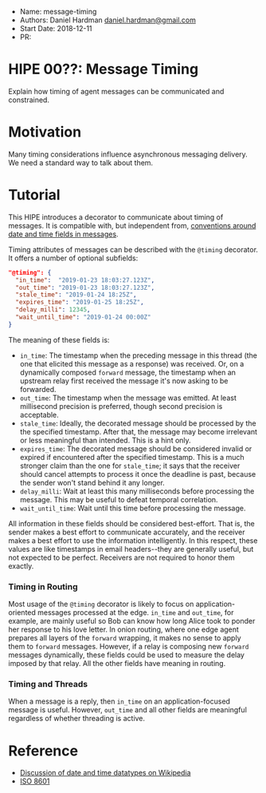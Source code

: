 - Name: message-timing
- Authors: Daniel Hardman <daniel.hardman@gmail.com>
- Start Date: 2018-12-11
- PR:

# HIPE 00??: Message Timing
[summary]: #summary

Explain how timing of agent messages can be communicated and constrained.

# Motivation
[motivation]: #motivation

Many timing considerations influence asynchronous messaging delivery.
We need a standard way to talk about them.

# Tutorial
[tutorial]: #tutorial

This HIPE introduces a decorator to communicate about timing of messages.
It is compatible with, but independent from, [conventions around date and
time fields in messages]( https://github.com/hyperledger/indy-hipe/pull/76).

Timing attributes of messages can be described with the `@timing`
decorator. It offers a number of optional subfields:

```JSON
"@timing": {
  "in_time":  "2019-01-23 18:03:27.123Z",
  "out_time": "2019-01-23 18:03:27.123Z",
  "stale_time": "2019-01-24 18:25Z",
  "expires_time": "2019-01-25 18:25Z",
  "delay_milli": 12345,
  "wait_until_time": "2019-01-24 00:00Z"
}
```

The meaning of these fields is:

* `in_time`: The timestamp when the preceding message in this thread
  (the one that elicited this message as a response) was received. Or, on
  a dynamically composed `forward` message, the timestamp when an upstream
  relay first received the message it's now asking to be forwarded.
* `out_time`: The timestamp when the message was emitted. At least millisecond
  precision is preferred, though second precision is acceptable.
* `stale_time`: Ideally, the decorated message should be processed by the
  the specified timestamp. After that, the message may become irrelevant
  or less meaningful than intended. This is a hint only.
* `expires_time`: The decorated message should be considered invalid or
  expired if encountered after the specified timestamp. This is a much
  stronger claim than the one for `stale_time`; it says that the receiver
  should cancel attempts to process it once the deadline is past, because
  the sender won't stand behind it any longer.
* `delay_milli`: Wait at least this many milliseconds before processing
  the message. This may be useful to defeat temporal correlation.
* `wait_until_time`: Wait until this time before processing the message.

All information in these fields should be considered best-effort. That
is, the sender makes a best effort to communicate accurately, and the
receiver makes a best effort to use the information intelligently. In
this respect, these values are like timestamps in email headers--they
are generally useful, but not expected to be perfect. Receivers are not
required to honor them exactly.

### Timing in Routing

Most usage of the `@timing` decorator is likely to focus on application-oriented
messages processed at the edge. `in_time` and `out_time`, for example, are mainly
useful so Bob can know how long Alice took to ponder her response to his love letter.
In onion routing, where one edge agent prepares all layers of the `forward` wrapping,
it makes no sense to apply them to `forward` messages. However, if a relay is
composing new `forward` messages dynamically, these fields could be used to measure
the delay imposed by that relay. All the other fields have meaning in routing.

### Timing and Threads

When a message is a reply, then `in_time` on an application-focused message is
useful. However, `out_time` and all other fields are meaningful regardless of
whether threading is active.

# Reference

[reference]: #reference
- [Discussion of date and time datatypes on Wikipedia](https://en.wikipedia.org/wiki/System_time)
- [ISO 8601](https://de.wikipedia.org/wiki/ISO_8601)